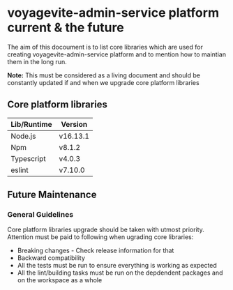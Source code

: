 # voyagevite-admin-service platform current & the future

The aim of this docoument is to list core libraries which are used for creating voyagevite-admin-service platform and to mention how to maintian them in the long run. 

**Note:** This must be considered as a living document and should be constantly updated if and when we upgrade core platform libraries

## Core platform libraries

| Lib/Runtime                   | Version    |
| ----------------------------- | ---------- |
| Node.js                       | v16.13.1   |
| Npm                           | v8.1.2     |
| Typescript                    | v4.0.3     |
| eslint                        | v7.10.0    |


## Future Maintenance 

### General Guidelines
Core platform libraries upgrade should be taken with utmost priority. Attention must be paid to following when ugrading core libraries:

- Breaking changes - Check release information for that
- Backward compatibility
- All the tests must be run to ensure everything is working as expected
- All the lint/building tasks must be run on the depdendent packages and on the workspace as a whole


